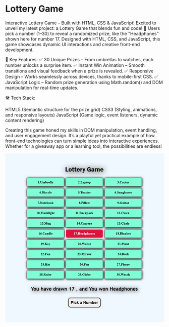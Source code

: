 # Lottery Game
Interactive Lottery Game – Built with HTML, CSS & JavaScript!
Excited to unveil my latest project: a Lottery Game that blends fun and code! 🎰 Users pick a number (1–30) to reveal a randomized prize, like the "Headphones" shown here for number 17. Designed with HTML, CSS, and JavaScript, this game showcases dynamic UI interactions and creative front-end development.

🌟 Key Features:
✅ 30 Unique Prizes – From umbrellas to watches, each number unlocks a surprise item.
✅ Instant Win Animation – Smooth transitions and visual feedback when a prize is revealed.
✅ Responsive Design – Works seamlessly across devices, thanks to mobile-first CSS.
✅ JavaScript Logic – Random prize generation using Math.random() and DOM manipulation for real-time updates.

🛠 Tech Stack:

HTML5 (Semantic structure for the prize grid)
CSS3 (Styling, animations, and responsive layouts)
JavaScript (Game logic, event listeners, dynamic content rendering)

Creating this game honed my skills in DOM manipulation, event handling, and user engagement design. It’s a playful yet practical example of how front-end technologies can turn simple ideas into interactive experiences. Whether for a giveaway app or a learning tool, the possibilities are endless!

![image alt](https://github.com/Konithala-Charan-teja/Lottery_Game/blob/8887a0c8987aa71faa7484f7541762f5649155e5/Screenshot%202025-04-18%20180759.png)
